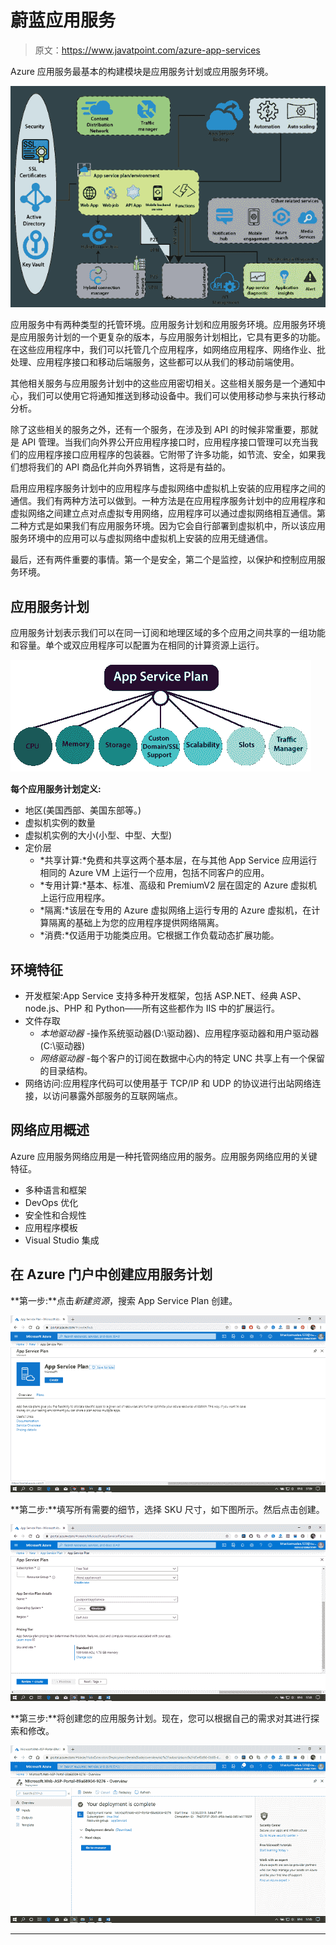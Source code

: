 # 蔚蓝应用服务

> 原文：<https://www.javatpoint.com/azure-app-services>

Azure 应用服务最基本的构建模块是应用服务计划或应用服务环境。

![Azure App Services](img/a1ece2ad8838541de358559af60b4f3a.png)

应用服务中有两种类型的托管环境。应用服务计划和应用服务环境。应用服务环境是应用服务计划的一个更复杂的版本，与应用服务计划相比，它具有更多的功能。在这些应用程序中，我们可以托管几个应用程序，如网络应用程序、网络作业、批处理、应用程序接口和移动后端服务，这些都可以从我们的移动前端使用。

其他相关服务与应用服务计划中的这些应用密切相关。这些相关服务是一个通知中心，我们可以使用它将通知推送到移动设备中。我们可以使用移动参与来执行移动分析。

除了这些相关的服务之外，还有一个服务，在涉及到 API 的时候非常重要，那就是 API 管理。当我们向外界公开应用程序接口时，应用程序接口管理可以充当我们的应用程序接口应用程序的包装器。它附带了许多功能，如节流、安全，如果我们想将我们的 API 商品化并向外界销售，这将是有益的。

启用应用程序服务计划中的应用程序与虚拟网络中虚拟机上安装的应用程序之间的通信。我们有两种方法可以做到。一种方法是在应用程序服务计划中的应用程序和虚拟网络之间建立点对点虚拟专用网络，应用程序可以通过虚拟网络相互通信。第二种方式是如果我们有应用服务环境。因为它会自行部署到虚拟机中，所以该应用服务环境中的应用可以与虚拟网络中虚拟机上安装的应用无缝通信。

最后，还有两件重要的事情。第一个是安全，第二个是监控，以保护和控制应用服务环境。

## 应用服务计划

应用服务计划表示我们可以在同一订阅和地理区域的多个应用之间共享的一组功能和容量。单个或双应用程序可以配置为在相同的计算资源上运行。

![Azure App Services](img/e9735cf6e76e65606f9141806fdefe4a.png)

**每个应用服务计划定义:**

*   地区(美国西部、美国东部等。)
*   虚拟机实例的数量
*   虚拟机实例的大小(小型、中型、大型)
*   定价层
    *   *共享计算:*免费和共享这两个基本层，在与其他 App Service 应用运行相同的 Azure VM 上运行一个应用，包括不同客户的应用。
    *   *专用计算:*基本、标准、高级和 PremiumV2 层在固定的 Azure 虚拟机上运行应用程序。
    *   *隔离:*该层在专用的 Azure 虚拟网络上运行专用的 Azure 虚拟机，在计算隔离的基础上为您的应用程序提供网络隔离。
    *   *消费:*仅适用于功能类应用。它根据工作负载动态扩展功能。

## 环境特征

*   开发框架:App Service 支持多种开发框架，包括 ASP.NET、经典 ASP、node.js、PHP 和 Python——所有这些都作为 IIS 中的扩展运行。
*   文件存取
    *   *本地驱动器* -操作系统驱动器(D:\驱动器)、应用程序驱动器和用户驱动器(C:\驱动器)
    *   *网络驱动器* -每个客户的订阅在数据中心内的特定 UNC 共享上有一个保留的目录结构。
*   网络访问:应用程序代码可以使用基于 TCP/IP 和 UDP 的协议进行出站网络连接，以访问暴露外部服务的互联网端点。

## 网络应用概述

Azure 应用服务网络应用是一种托管网络应用的服务。应用服务网络应用的关键特征。

*   多种语言和框架
*   DevOps 优化
*   安全性和合规性
*   应用程序模板
*   Visual Studio 集成

## 在 Azure 门户中创建应用服务计划

**第一步:**点击*新建资源*，搜索 App Service Plan 创建。

![Azure App Services](img/1638b38bed4e0e5573b350d914873ae5.png)

**第二步:**填写所有需要的细节，选择 SKU 尺寸，如下图所示。然后点击创建。

![Azure App Services](img/ba6fe3fd59874514fec9eb404ade940d.png)

**第三步:**将创建您的应用服务计划。现在，您可以根据自己的需求对其进行探索和修改。

![Azure App Services](img/5cfa902dbe9ca0dd61258236a3486952.png)

* * *